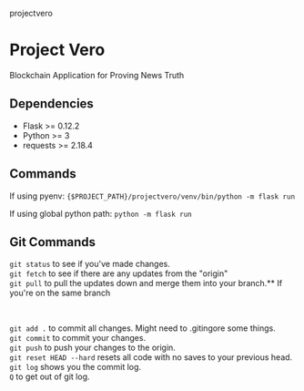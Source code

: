 projectvero

# Project Vero

Blockchain Application for Proving News Truth

## Dependencies

- Flask >= 0.12.2
- Python >= 3
- requests >= 2.18.4

## Commands

If using pyenv:
`{$PROJECT_PATH}/projectvero/venv/bin/python -m flask run`

If using global python path:
`python -m flask run`

## Git Commands

 `git status` to see if you've made changes. <br>
 `git fetch` to see if there are any updates from the "origin"<br>
 `git pull` to pull the updates down and merge them into your branch.** If you're on the same branch

<br>

`git add .` to commit all changes. Might need to .gitingore some things.<br>
`git commit` to commit your changes.<br>
`git push` to push your changes to the origin.<br>
`git reset HEAD --hard` resets all code with no saves to your previous head.<br>
`git log` shows you the commit log.<br>
`Q` to get out of git log.<br>
